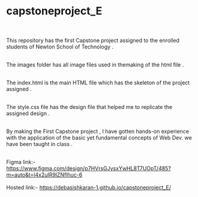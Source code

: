 # capstoneproject_E <br><br>

This repository has the first Capstone project assigned to the enrolled students of Newton School of Technology .<br><br>

The images folder has all image files used in themaking of the html file .<br><br>

The index.html is the main HTML file which has the skeleton of the project assigned .<br><br>

The style.css file has the design file that helped me to replicate the assigned design . <br><br>

By making the First Capstone project , I have gotten hands-on experience with the application of the basic yet fundamental concepts of Web Dev. we have been taught in class . <br><br>

Figma link:- https://www.figma.com/design/p7HVrsGJysxYwHL8T7UOpT/485?m=auto&t=l4x2uIR9lZNflhuc-6  <br><br>
Hosted link:- https://debasishkaran-1.github.io/capstoneproject_E/ <br><br>
